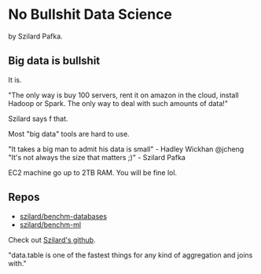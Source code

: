 # No Bullshit Data Science

by Szilard Pafka.

## Big data is bullshit

It is.

"The only way is buy 100 servers, rent it on amazon in the cloud,
install Hadoop or Spark. The only way to deal with such amounts of 
data!"

Szilard says f that. 

Most "big data" tools are hard to use.

"It takes a big man to admit his data is small" - Hadley Wickhan @jcheng
"It's not always the size that matters ;)" - Szilard Pafka

EC2 machine go up to 2TB RAM. You will be fine lol.

## Repos

* [szilard/benchm-databases](https://github.com/szilard/benchm-databases)
* [szilard/benchm-ml](https://github.com/szilard/benchm-ml)

Check out [Szilard's github](https://github.com/szilard).

"data.table is one of the fastest things for any kind of aggregation and joins with."

